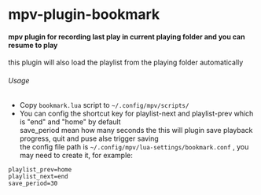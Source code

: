 # mpv-plugin-bookmark
#### mpv plugin for recording last play in current playing folder and you can resume to play
this plugin will also load the playlist from the playing folder automatically

###### Usage
* Copy `bookmark.lua` script to `~/.config/mpv/scripts/`
* You can config the shortcut key for playlist-next and playlist-prev which is "end" and "home" by default<br>
  save_period mean how many seconds the this will plugin save playback progress, quit and puse alse trigger saving<br>
  the config file path is `~/.config/mpv/lua-settings/bookmark.conf` , you may need to create it, for example:
```
playlist_prev=home
playlist_next=end
save_period=30
```
